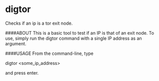 # digtor
Checks if an ip is a tor exit node.

####ABOUT
This is a basic tool to test if an IP is that of an exit node.
To use, simply run the digtor command with a single IP address as an argument.

####USAGE
From the command-line, type

digtor <some_ip_address>

and press enter.


